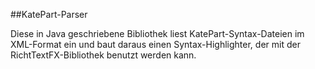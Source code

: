 ##KatePart-Parser

Diese in Java geschriebene Bibliothek liest KatePart-Syntax-Dateien im XML-Format ein und baut daraus einen Syntax-Highlighter, der mit der RichtTextFX-Bibliothek benutzt werden kann.
